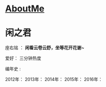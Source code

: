 # [AboutMe](https://github.com/Jared-ZDC/markel/issues/10)

# 闲之君

座右铭 ： **闲看云卷云舒，坐等花开花谢~**

爱好： 三分钟热度

编年史 : 

2012年： 
2013年：
2014年：
2015年：
2016年：
